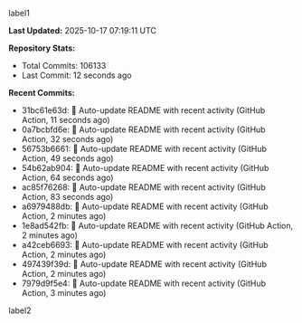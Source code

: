 
label1 
<!-- ACTIVITY_START -->
**Last Updated:** 2025-10-17 07:19:11 UTC

**Repository Stats:**
- Total Commits: 106133
- Last Commit: 12 seconds ago

**Recent Commits:**
- 31bc61e63d: 🤖 Auto-update README with recent activity (GitHub Action, 11 seconds ago)
- 0a7bcbfd6e: 🤖 Auto-update README with recent activity (GitHub Action, 32 seconds ago)
- 56753b6661: 🤖 Auto-update README with recent activity (GitHub Action, 49 seconds ago)
- 54b62ab904: 🤖 Auto-update README with recent activity (GitHub Action, 64 seconds ago)
- ac85f76268: 🤖 Auto-update README with recent activity (GitHub Action, 83 seconds ago)
- a6979488db: 🤖 Auto-update README with recent activity (GitHub Action, 2 minutes ago)
- 1e8ad542fb: 🤖 Auto-update README with recent activity (GitHub Action, 2 minutes ago)
- a42ceb6693: 🤖 Auto-update README with recent activity (GitHub Action, 2 minutes ago)
- 497439f39d: 🤖 Auto-update README with recent activity (GitHub Action, 2 minutes ago)
- 7979d9f5e4: 🤖 Auto-update README with recent activity (GitHub Action, 3 minutes ago)
<!-- ACTIVITY_END -->

label2
